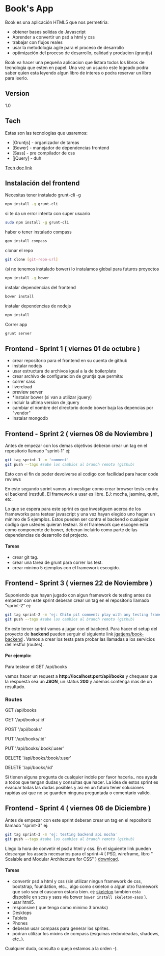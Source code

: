 Book's App 
=========

Book es una aplicación HTML5 que nos permetiria:

  - obtener bases solidas de Javascript
  - Aprender a convertir un psd a html y css
  - trabajar con flujos reales
  - usar la metodologia agile para el proceso de desarrollo
  - optimización del proceso de desarrollo, calidad y producion (gruntjs)

Book va hacer una pequeña aplicacion que listara todos los libros de tecnologia que esten en papel. Una vez un usuario este logeado podra saber quien esta leyendo algun libro de interes o podra reservar un libro para leerlo.  

Version
----

1.0

Tech
-----------

Estas son las tecnologias que usaremos:

* [Gruntjs] - organizador de tareas 
* [Bower]   - manejador de dependencias frontend 
* [Sass]    - pre compilador de css
* [jQuery]  - duh 

[Tech doc link](https://drive.google.com/file/d/0B08r1h3RbqoEUjhZUzk5QWVscW8/edit?usp=sharing) 

Instalación del frontend
--------------


Necesitas tener instalado grunt-cli -g 
```sh
npm install -g grunt-cli 
```
si te da un error intenta con super usuario

```sh
sudo npm install -g grunt-cli 
```
haber o tener instalado compass 
```sh
gem install compass
```
clonar el repo 
```sh
git clone [git-repo-url] 
```
(si no tenemos instalado bower) lo instalamos global para futuros proyectos
```sh
npm install -g bower 
```
instalar dependencias del frontend
```sh
bower install  
```
instalar dependencias de nodejs
```sh
npm install
```
Correr app
```sh
grunt server
```

## Frontend - Sprint 1 ( viernes 01 de octubre ) 
- crear repositorio para el frontend en su cuenta de github
- instalar nodejs
- usar estructura de archivos igual a la de boilerplate
- crear archivo de configuracion de gruntjs que permita:
 - correr sass
 - livereload
 - preview server
- *instalar bower (si van a utilizar jquery)
 - incluir la ultima version de jquery
 - cambiar el nombre del directorio donde bower baja las depencias por "vendor"
- Instalar mongodb

## Frontend - Sprint 2 ( viernes 08 de Noviembre ) 
Antes de empezar con los demas objetivos deberan crear un tag en el repositorio llamado "sprint-1" ej:
```sh
git tag sprint-1 -m 'comment'
git push --tags #sube los cambios al branch remoto (github)    
```
Esto con el fin de poder devolverse al codigo con facilidad para hacer code reviews

En este segundo sprint vamos a investigar como crear browser tests contra el backend (restful). El framework a usar es libre. EJ: mocha, jasmine, qunit, etc.

Lo que se espera para este sprint es que investiguen acerca de los frameworks para testear javascript y una vez hayan elegido uno hagan un minimo de 5 ejemplos. Estos pueden ser contra el backend o cualquier codigo que ustedes quieran testear. Si el framework que escogen esta como componente de bower, deberan incluirlo como parte de las dependencias de desarrollo del projecto.

#### Tareas 
- crear git tag.
- crear una tarea de grunt para correr los test.
- crear minimo 5 ejemplos con el framework escogido.


## Frontend - Sprint 3 ( viernes 22 de Noviembre ) 

Suponiendo que hayan jugado con algun framework de testing antes de empezar con este sprint deberan crear un tag en el repositorio llamado "sprint-2" ej:
```sh
git tag sprint-2 -m 'ej: Chito pit comment: play with any testing framework (1) qunit'
git push --tags #sube los cambios al branch remoto (github)    
```

En este tercer sprint vamos a jugar con el backend. Para hacer el setup del proyecto de **backend** pueden serguir el siguiente link [jgatjens/book-backend](https://github.com/jgatjens/books-backend) . Vamos a crear los tests para probar las llamadas a los servicios del restful (routes).

#### Por ejemplo:
Para testear el GET /api/books 

vamos hacer un request a **http://localhost:port/api/books** y chequear que la respuesta 
sea un **JSON**, un status **200** y ademas contenga mas de un resultado.


### Routes

GET /api/books

GET '/api/books/:id'

POST '/api/books'

PUT '/api/books/:id'

PUT  '/api/books/:book/:user'

DELETE '/api/books/:book/:user'

DELETE '/api/books/:id'

Si tienen alguna pregunta de cualquier indole por favor hacerla.. nos ayuda a todos que tengan dudas y consultas que hacer. La idea de estos sprint es evacuar todas las dudas posibles y asi en un futuro tener soluciones rapidas asi que no se guarden ninguna preguntada o comentario valido. 


## Frontend - Sprint 4 ( viernes 06 de Diciembre ) 

Antes de empezar con este sprint deberan crear un tag en el repositorio llamado "sprint-3" ej:
```sh
git tag sprint-3 -m 'ej: testing backend api mocha'
git push --tags #sube los cambios al branch remoto (github)    
```

Llego la hora de convetir el psd a html y css. En el siguiente link pueden descargar los assets necesarios para el sprint-4 ( PSD, wireframe, libro " Scalable and Modular Architecture for CSS" ) [download](https://drive.google.com/folderview?id=0B08r1h3RbqoEdC12NVdjYl80SHc&usp=sharing).

#### Tareas 
- convertir psd a html y css (sin utilizar ningun framework de css, bootstrap, foundation, etc.., algo como skeleton o algun otro framework que solo sea el cascaron estaria bien. ej: [skeleton](http://www.getskeleton.com/) tambien esta dispobile en scss y sass via bower ``` bower install skeleton-sass ``` ).
- usar html5.
- responsive ( que tenga como minimo 3 breaks)
 - Desktops
 - Tablets 
 - Phones  
- deberan usar compass para generar los sprites.
- podran utilizar los mixins de compass (esquinas redondeadas, shadows, etc..).

Cualquier duda, consulta o queja estamos a la orden -).